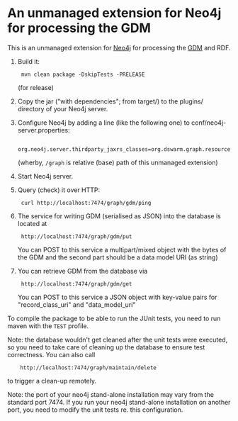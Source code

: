 An unmanaged extension for Neo4j for processing the GDM
=======================================================

This is an unmanaged extension for [Neo4j](http://www.neo4j.org/) for processing the [GDM](https://github.com/dswarm/dswarm-documentation/wiki/Graph-Data-Model) and RDF. 

1. Build it: 

        mvn clean package -DskipTests -PRELEASE
        
   (for release)

2. Copy the jar ("with dependencies"; from target/) to the plugins/ directory of your Neo4j server.

3. Configure Neo4j by adding a line (like the following one) to conf/neo4j-server.properties:

        org.neo4j.server.thirdparty_jaxrs_classes=org.dswarm.graph.resources=/graph
        
   (wherby, ````/graph```` is relative (base) path of this unmanaged extension)

4. Start Neo4j server.

5. Query (check) it over HTTP:

        curl http://localhost:7474/graph/gdm/ping

6. The service for writing GDM (serialised as JSON) into the database is located at

        http://localhost:7474/graph/gdm/put

   You can POST to this service a multipart/mixed object with the bytes of the GDM and the second part should be a data model URI (as string)

7. You can retrieve GDM from the database via

        http://localhost:7474/graph/gdm/get
 
   You can POST to this service a JSON object with key-value pairs for "record_class_uri" and "data_model_uri"

To compile the package to be able to run the JUnit tests, you need to run maven with the ````TEST```` profile.

Note: the database wouldn't get cleaned after the unit tests were executed, so you need to take care of cleaning up the database to ensure test correctness. You can also call

        http://localhost:7474/graph/maintain/delete

to trigger a clean-up remotely.

Note: the port of your neo4j stand-alone installation may vary from the standard port 7474. If you run your neo4j stand-alone installation on another port, you need to modify the unit tests re. this configuration.

